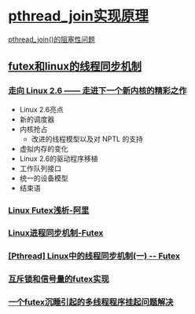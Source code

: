 # [pthread_join实现原理](http://km.oa.com/articles/show/206566)

[pthread_join()的阻塞性问题](http://bbs.chinaunix.net/thread-2096295-1-1.html)

## [futex和linux的线程同步机制](https://bg2bkk.github.io/post/futex%E5%92%8Clinux%E7%9A%84%E7%BA%BF%E7%A8%8B%E5%90%8C%E6%AD%A5%E6%9C%BA%E5%88%B6/)
### [走向 Linux 2.6 —— 走进下一个新内核的精彩之作](https://www.ibm.com/developerworks/cn/linux/l-inside/index.html)
- Linux 2.6亮点  
- 新的调度器  
- 内核抢占  
	- 改进的线程模型以及对 NPTL 的支持  
- 虚拟内存的变化  
- Linux 2.6的驱动程序移植  
- 工作队列接口  
- 统一的设备模型  
- 结束语  

### [Linux Futex浅析-阿里](http://blog.sina.com.cn/s/blog_e59371cc0102v29b.html)

### [Linux进程同步机制-Futex](http://blog.csdn.net/nellson/article/details/5400360)

### [[Pthread] Linux中的线程同步机制(一) -- Futex](http://blog.csdn.net/javadino/article/details/2891385)

### [互斥锁和信号量的futex实现](http://www.cnblogs.com/tangr206/articles/3095633.html)

### [一个futex沉睡引起的多线程程序挂起问题解决](http://ju.outofmemory.cn/entry/38941)
